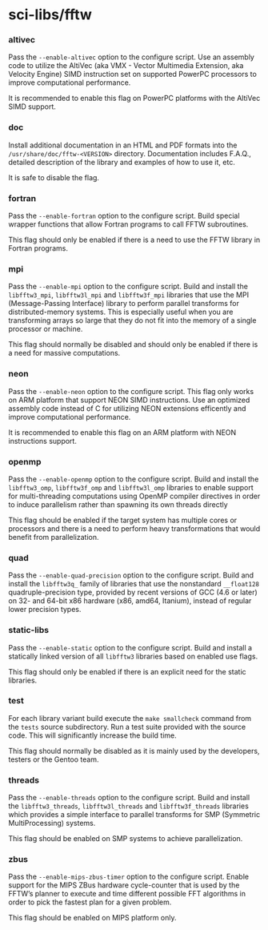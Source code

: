 # sci-libs/fftw

### altivec
Pass the `--enable-altivec` option to the configure script. Use an assembly code to utilize the AltiVec (aka VMX - Vector Multimedia Extension, aka Velocity Engine) SIMD instruction set on supported PowerPC processors to improve computational performance.

It is recommended to enable this flag on PowerPC platforms with the AltiVec SIMD support.

### doc
Install additional documentation in an HTML and PDF formats into the `/usr/share/doc/fftw-<VERSION>` directory. Documentation includes F.A.Q., detailed description of the library and examples of how to use it, etc.

It is safe to disable the flag.

### fortran
Pass the `--enable-fortran` option to the configure script. Build special wrapper functions that allow Fortran programs to call FFTW subroutines.

This flag should only be enabled if there is a need to use the FFTW library in Fortran programs.

### mpi
Pass the `--enable-mpi` option to the configure script. Build and install the `libfftw3_mpi`, `libfftw3l_mpi` and `libfftw3f_mpi` libraries that use the MPI (Message-Passing Interface) library to perform parallel transforms for distributed-memory systems. This is especially useful when you are transforming arrays so large that they do not fit into the memory of a single processor or machine.

This flag should normally be disabled and should only be enabled if there is a need for massive computations.

### neon
Pass the `--enable-neon` option to the configure script. This flag only works on ARM platform that support NEON SIMD instructions. Use an optimized assembly code instead of C for utilizing NEON extensions efficently and improve computational performance.

It is recommended to enable this flag on an ARM platform with NEON instructions support.

### openmp
Pass the `--enable-openmp` option to the configure script. Build and install the `libfftw3_omp`, `libfftw3f_omp` and `libfftw3l_omp` libraries to enable support for multi-threading computations using OpenMP compiler directives in order to induce parallelism rather than spawning its own threads directly

This flag should be enabled if the target system has multiple cores or processors and there is a need to perform heavy transformations that would benefit from parallelization.

### quad
Pass the `--enable-quad-precision` option to the configure script. Build and install the `libfftw3q_` family of libraries that use the nonstandard `__float128` quadruple-precision type, provided by recent versions of GCC (4.6 or later) on 32- and 64-bit x86 hardware (x86, amd64, Itanium), instead of regular lower precision types.

### static-libs
Pass the `--enable-static` option to the configure script. Build and install a statically linked version of all `libfftw3` libraries based on enabled use flags.

This flag should only be enabled if there is an explicit need for the static libraries.

### test
For each library variant build execute the `make smallcheck` command from the `tests` source subdirectory. Run a test suite provided with the source code. This will significantly increase the build time.

This flag should normally be disabled as it is mainly used by the developers, testers or the Gentoo team.

### threads
Pass the `--enable-threads` option to the configure script. Build and install the `libfftw3_threads`, `libfftw3l_threads` and `libfftw3f_threads` libraries which provides a simple interface to parallel transforms for SMP (Symmetric MultiProcessing) systems.

This flag should be enabled on SMP systems to achieve parallelization.

### zbus
Pass the `--enable-mips-zbus-timer` option to the configure script. Enable support for the MIPS ZBus hardware cycle-counter that is used by the FFTW’s planner to execute and time different possible FFT algorithms in order to pick the fastest plan for a given problem.

This flag should be enabled on MIPS platform only.
